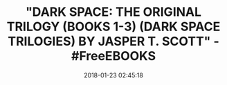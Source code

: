 ---
title: >-
  "DARK SPACE: THE ORIGINAL TRILOGY (BOOKS 1-3) (DARK SPACE TRILOGIES) BY JASPER
  T. SCOTT" - #FreeEBOOKS
name: 'Dark Space: The Original Trilogy (Books 1-3) (Dark Space Trilogies)'
date: '2018-01-23 02:45:18'
buy_now: >-
  https://www.amazon.com/Dark-Space-Original-Trilogy-Trilogies-ebook/dp/B00HTQ5E22?SubscriptionId=AKIAIA5RBQIWQVTCUEUQ&tag=coldcutdeals-20&linkCode=xm2&camp=2025&creative=165953&creativeASIN=B00HTQ5E22
description_markdown: |-
  Dark Space: The Original Trilogy (Books 1-3) (Dark Space Trilogies)

   
tweet_id_str: '955632501434781697'
price: ''
you_save: ''
asin: B00HTQ5E22
image: 'https://images-na.ssl-images-amazon.com/images/I/61DeMvbuKxL.jpg'

---